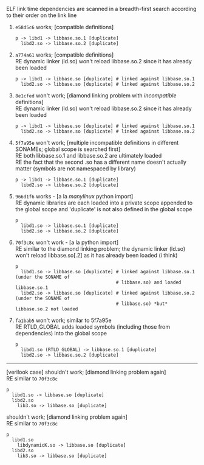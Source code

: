 ELF link time dependencies are scanned in a breadth-first search according to their order on the link line


1. `e58d5c6` works; [compatible definitions]<br/>
    ```
    p -> libd1 -> libbase.so.1 [duplicate]
      libd2.so -> libbase.so.2 [duplicate]
    ```

1. `a774a61` works; [compatible definitions]<br/>
    RE dynamic linker (ld.so) won't reload libbase.so.2 since it has already been loaded
    ```
    p -> libd1 -> libbase.so [duplicate] # linked against libbase.so.1
      libd2.so -> libbase.so [duplicate] # linked against libbase.so.2
    ```

1. `8e1cfed` won't work; [diamond linking problem with *incompatible* definitions]<br/>
    RE dynamic linker (ld.so) won't reload libbase.so.2 since it has already been loaded
    ```
    p -> libd1 -> libbase.so [duplicate] # linked against libbase.so.1
      libd2.so -> libbase.so [duplicate] # linked against libbase.so.2
    ```

1. `5f7a95e` won't work; [multiple incompatible definitions in different SONAMEs; global scope is searched first]<br/>
    RE both libbase.so.1 and libbase.so.2 are ultimately loaded<br/>
    RE the fact that the second .so has a different name doesn't actually matter (symbols are not namespaced by library)
    ```
    p -> libd1 -> libbase.so.1 [duplicate]
      libd2.so -> libbase.so.2 [duplicate]
    ```

1. `966d1f6` works - [a la *manylinux* python import]<br/>
    RE dynamic libraries are each loaded into a private scope appended to the global scope and 'duplicate' is not also defined in the global scope
    ```
    p
      libd1.so -> libbase.so.1 [duplicate]
      libd2.so -> libbase.so.2 [duplicate]
    ```

1. `70f3c8c` won't work - [a la python import]<br/>
    RE similar to the diamond linking problem; the dynamic linker (ld.so) won't reload libbase.so[.2] as it has already been loaded (i think)
    ```
    p
      libd1.so -> libbase.so [duplicate] # linked against libbase.so.1 (under the SONAME of
                                         # libbase.so) and loaded libbase.so.1
      libd2.so -> libbase.so [duplicate] # linked against libbase.so.2 (under the SONAME of
                                         # libbase.so) *but* libbase.so.2 not loaded
    ```

1. `fa1bab5` won't work; similar to 5f7a95e<br/>
    RE RTLD_GLOBAL adds loaded symbols (including those from dependencies) into the global scope
    ```
    p
      libd1.so (RTLD_GLOBAL) -> libbase.so.1 [duplicate]
      libd2.so -> libbase.so.2 [duplicate]
    ```

---
[verilook case]
shouldn't work; [diamond linking problem again]<br/>
RE similar to `70f3c8c`
```
p
  libd1.so -> libbase.so [duplicate]
  libd2.so
    lib3.so -> libbase.so [duplicate]
```

shouldn't work; [diamond linking problem again]<br/>
RE similar to `70f3c8c`
```
p
  libd1.so
    libdynamicK.so -> libbase.so [duplicate]
  libd2.so
    lib3.so -> libbase.so [duplicate]
```
